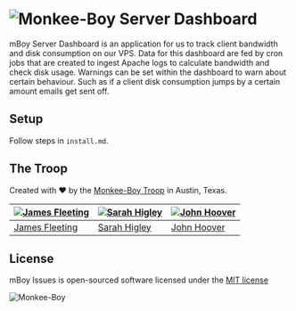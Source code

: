 ![Monkee-Boy](https://dujrsrsgsd3nh.cloudfront.net/img/emoticons/113009/mboy-1403710932.jpg) Server Dashboard
===========

mBoy Server Dashboard is an application for us to track client bandwidth and disk consumption on our VPS. Data for this dashboard are fed by cron jobs that are created to ingest Apache logs to calculate bandwidth and check disk usage. Warnings can be set within the dashboard to warn about certain behaviour. Such as if a client disk consumption jumps by a certain amount emails get sent off.

## Setup

Follow steps in `install.md`.

## The Troop

Created with ♥ by the [Monkee-Boy Troop](http://monkee-boy.com) in Austin, Texas.

| [![James Fleeting](https://avatars0.githubusercontent.com/u/23062?s=144)](https://github.com/fleeting) | [![Sarah Higley](https://avatars3.githubusercontent.com/u/3819570?s=144)](https://github.com/smhigley) | [![John Hoover](https://avatars2.githubusercontent.com/u/48278?s=144)](https://github.com/defvayne23) |
|---|---|---|
| [James Fleeting](http://github.com/fleeting) | [Sarah Higley](https://github.com/smhigley) | [John Hoover](https://github.com/defvayne23) |

## License

mBoy Issues is open-sourced software licensed under the [MIT license](http://opensource.org/licenses/MIT)

![Monkee-Boy](http://www.monkee-boy.com/img/logo-withtag-vertical-dark.jpg)
